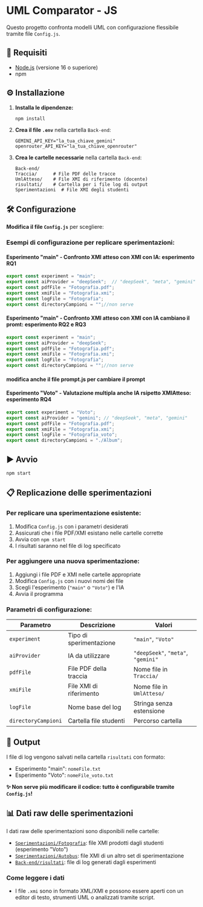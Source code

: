 # UML Comparator - JS

Questo progetto confronta modelli UML con configurazione flessibile tramite file `Config.js`.

## 🚀 Requisiti

- [Node.js](https://nodejs.org/) (versione 16 o superiore)
- npm

## ⚙️ Installazione

1. **Installa le dipendenze:**
   ```bash
   npm install
   ```

2. **Crea il file `.env`** nella cartella `Back-end`:
   ```
   GEMINI_API_KEY="la_tua_chiave_gemini"
   openrouter_API_KEY="la_tua_chiave_openrouter"
   ```

3. **Crea le cartelle necessarie** nella cartella `Back-end`:
   ```
   Back-end/
   Traccia/      # File PDF delle tracce
   UmlAtteso/    # File XMI di riferimento (docente)      
   risultati/    # Cartella per i file log di output
   Sperimentazioni  # File XMI degli studenti 
   ```

## 🛠️ Configurazione

**Modifica il file `Config.js`** per scegliere:

### Esempi di configurazione per replicare sperimentazioni:

#### **Esperimento "main" - Confronto XMI atteso con XMI con IA:** esperimento RQ1 
```javascript
export const experiment = "main";
export const aiProvider = "deepSeek";  // "deepSeek", "meta", "gemini"
export const pdfFile = "Fotografia.pdf";
export const xmiFile = "Fotografia.xmi";
export const logFile = "Fotografia";
export const directoryCampioni = "";//non serve
```

#### **Esperimento "main" - Confronto XMI atteso con XMI con IA cambiano il promt:** esperimento RQ2 e RQ3
```javascript
export const experiment = "main";
export const aiProvider = "deepSeek";  
export const pdfFile = "Fotografia.pdf";
export const xmiFile = "Fotografia.xmi";
export const logFile = "Fotografia";
export const directoryCampioni = "";//non serve
```
#### modifica anche il file prompt.js per cambiare il prompt

#### **Esperimento "Voto" - Valutazione multipla anche IA rsipetto XMIAtteso:** esperimento RQ4
```javascript
export const experiment = "Voto";
export const aiProvider = "gemini"; // "deepSeek", "meta", "gemini"
export const pdfFile = "Fotografia.pdf";
export const xmiFile = "Fotografia.xmi";
export const logFile = "Fotografia_voto";
export const directoryCampioni = "./Album";
```

## ▶️ Avvio

```bash
npm start
```

## 📋 Replicazione delle sperimentazioni

### Per replicare una sperimentazione esistente:
1. Modifica `Config.js` con i parametri desiderati
2. Assicurati che i file PDF/XMI esistano nelle cartelle corrette
3. Avvia con `npm start`
4. I risultati saranno nel file di log specificato

### Per aggiungere una nuova sperimentazione:
1. Aggiungi i file PDF e XMI nelle cartelle appropriate
2. Modifica `Config.js` con i nuovi nomi dei file
3. Scegli l'esperimento (`"main"` o `"Voto"`) e l'IA
4. Avvia il programma

### Parametri di configurazione:

| Parametro | Descrizione | Valori |
|-----------|-------------|---------|
| `experiment` | Tipo di sperimentazione | `"main"`, `"Voto"` |
| `aiProvider` | IA da utilizzare | `"deepSeek"`, `"meta"`, `"gemini"` |
| `pdfFile` | File PDF della traccia | Nome file in `Traccia/` |
| `xmiFile` | File XMI di riferimento | Nome file in `UmlAtteso/` |
| `logFile` | Nome base del log | Stringa senza estensione |
| `directoryCampioni` | Cartella file studenti | Percorso cartella |

## 📄 Output

I file di log vengono salvati nella cartella `risultati` con formato:
- Esperimento "main": `nomeFile.txt`  
- Esperimento "Voto": `nomeFile_voto.txt`

**✨ Non serve più modificare il codice: tutto è configurabile tramite `Config.js`!**

## 📊 Dati raw delle sperimentazioni

I dati raw delle sperimentazioni sono disponibili nelle cartelle:
- [`Sperimentazioni/Fotografia`](Sperimentazioni/Fotografia): file XMI prodotti dagli studenti (esperimento "Voto")
- [`Sperimentazioni/Autobus`](Sperimentazioni/Autobus): file XMI di un altro set di sperimentazione
- [`Back-end/risultati`](Back-end/risultati): file di log generati dagli esperimenti

### Come leggere i dati

- I file `.xmi` sono in formato XML/XMI e possono essere aperti con un editor di testo, strumenti UML o analizzati tramite script.

